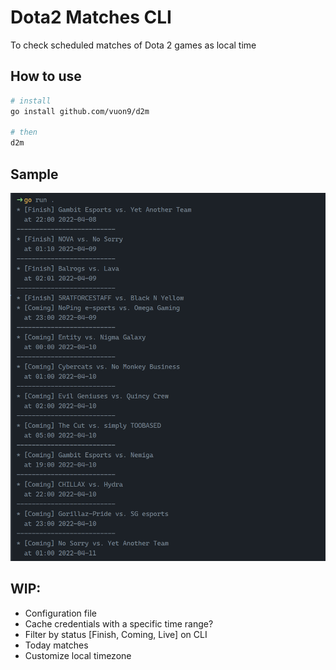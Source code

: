 # Dota2 Matches CLI

To check scheduled matches of Dota 2 games as local time

## How to use
```bash
# install
go install github.com/vuon9/d2m

# then
d2m
```

## Sample
![](./SAMPLE.png)

## WIP:
- Configuration file
- Cache credentials with a specific time range?
- Filter by status [Finish, Coming, Live] on CLI
- Today matches
- Customize local timezone